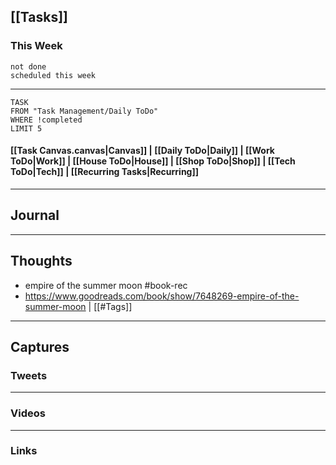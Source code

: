 ## [[Tasks]]

### This Week

```tasks
not done
scheduled this week
```

---
```dataview
TASK
FROM "Task Management/Daily ToDo"
WHERE !completed
LIMIT 5
```


#### [[Task Canvas.canvas|Canvas]] | [[Daily ToDo|Daily]] | [[Work ToDo|Work]] |  [[House ToDo|House]] |  [[Shop ToDo|Shop]] | [[Tech ToDo|Tech]] | [[Recurring Tasks|Recurring]] 
---
## Journal

---
## Thoughts

- empire of the summer moon #book-rec 
- https://www.goodreads.com/book/show/7648269-empire-of-the-summer-moon | [[#Tags]] 

---
## Captures

### Tweets

---
### Videos

---
### Links



